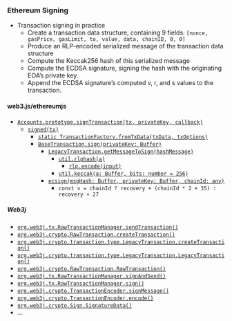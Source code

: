 
### Ethereum Signing

* Transaction signing in practice
    * Create a transaction data structure, containing 9 fields: `[nonce, gasPrice, gasLimit, to, value, data, chainID, 0, 0]`
    * Produce an RLP-encoded serialized message of the transaction data structure
    * Compute the Keccak256 hash of this serialized message
    * Compute the ECDSA signature, signing the hash with the originating EOA’s private key.
    * Append the ECDSA signature’s computed v, r, and s values to the transaction.

#### web3.js/ethereumjs

* [`Accounts.prototype.signTransaction(tx, privateKey, callback)`](https://github.com/ChainSafe/web3.js/blob/v1.7.0/packages/web3-eth-accounts/src/index.js#L146)
    * [`signed(tx)`](https://github.com/ChainSafe/web3.js/blob/v1.7.0/packages/web3-eth-accounts/src/index.js#L182)
        * [`static TransactionFactory.fromTxData(txData, txOptions)`](https://github.com/ethereumjs/ethereumjs-monorepo/blob/%40ethereumjs/tx%403.4.0/packages/tx/src/transactionFactory.ts#L22)
        * [`BaseTransaction.sign(privateKey: Buffer)`](https://github.com/ethereumjs/ethereumjs-monorepo/blob/%40ethereumjs/tx%403.4.0/packages/tx/src/baseTransaction.ts#L289)
            * [`LegacyTransaction.getMessageToSign(hashMessage)`](https://github.com/ethereumjs/ethereumjs-monorepo/blob/%40ethereumjs/tx%403.4.0/packages/tx/src/legacyTransaction.ts#L210)
                * [`util.rlphash(a)`](https://github.com/ethereumjs/ethereumjs-monorepo/blob/ethereumjs-util%407.1.0/packages/util/src/hash.ts#L157)
                    * [`rlp.encode(input)`](https://github.com/ethereumjs/rlp/blob/v2.2.6/src/index.ts#L14)
                * [`util.keccak(a: Buffer, bits: number = 256)`](https://github.com/ethereumjs/ethereumjs-monorepo/blob/cc9872972a657583eb1e3ef8d04b9f5b72562466/packages/util/src/hash.ts#L12) 
            * [`ecsign(msgHash: Buffer, privateKey: Buffer, chainId: any)`](https://github.com/ethereumjs/ethereumjs-monorepo/blob/ethereumjs-util%407.1.3/packages/util/src/signature.ts#L25)
                * `const v = chainId ? recovery + (chainId * 2 + 35) : recovery + 27`

##### Web3j

* [`org.web3j.tx.RawTransactionManager.sendTransaction()`](https://github.com/web3j/web3j/blob/v4.8.8/core/src/main/java/org/web3j/tx/RawTransactionManager.java#L111)
* [`org.web3j.crypto.RawTransaction.createTransaction()`](https://github.com/web3j/web3j/blob/v4.8.8/crypto/src/main/java/org/web3j/crypto/RawTransaction.java#L85)
* [`org.web3j.crypto.transaction.type.LegacyTransaction.createTransaction()`](https://github.com/web3j/web3j/blob/v4.8.8/crypto/src/main/java/org/web3j/crypto/transaction/type/LegacyTransaction.java#L128)
* [`org.web3j.crypto.transaction.type.LegacyTransaction.LegacyTransaction()`](https://github.com/web3j/web3j/blob/v4.8.8/crypto/src/main/java/org/web3j/crypto/transaction/type/LegacyTransaction.java#L52)
* [`org.web3j.crypto.RawTransaction.RawTransaction()`](https://github.com/web3j/web3j/blob/v4.8.8/crypto/src/main/java/org/web3j/crypto/RawTransaction.java#L31)
* [`org.web3j.tx.RawTransactionManager.signAndSend()`](https://github.com/web3j/web3j/blob/v4.8.8/core/src/main/java/org/web3j/tx/RawTransactionManager.java#L193)
* [`org.web3j.tx.RawTransactionManager.sign()`](https://github.com/web3j/web3j/blob/v4.8.8/core/src/main/java/org/web3j/tx/RawTransactionManager.java#L180)
* [`org.web3j.crypto.TransactionEncoder.signMessage()`](https://github.com/web3j/web3j/blob/v4.8.8/crypto/src/main/java/org/web3j/crypto/TransactionEncoder.java#L42)
* [`org.web3j.crypto.TransactionEncoder.encode()`](https://github.com/web3j/web3j/blob/v4.8.8/crypto/src/main/java/org/web3j/crypto/TransactionEncoder.java#L83)
* [`org.web3j.crypto.Sign.SignatureData()`](https://github.com/web3j/web3j/blob/v4.8.8/crypto/src/main/java/org/web3j/crypto/Sign.java#L340)
* ...

